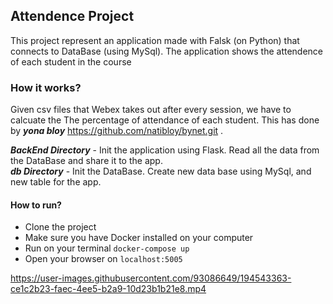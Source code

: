 ## Attendence Project

This project represent an application made with Falsk (on Python) that connects to DataBase (using MySql).
The application shows the attendence of each student in the course

### How it works?
Given csv files that Webex takes out after every session, we have to calcuate the The percentage of attendance of each student.
This has done by **_yona bloy_** https://github.com/natibloy/bynet.git .  

***BackEnd Directory*** - Init the application using Flask. Read all the data from the DataBase and share it to the app.  
***db Directory***  - Init the DataBase. Create new data base using MySql, and new table for the app.


#### How to run?
- Clone the project 
- Make sure you have Docker installed on your computer
- Run on your terminal `docker-compose up`
- Open your browser on `localhost:5005`




https://user-images.githubusercontent.com/93086649/194543363-ce1c2b23-faec-4ee5-b2a9-10d23b1b21e8.mp4




